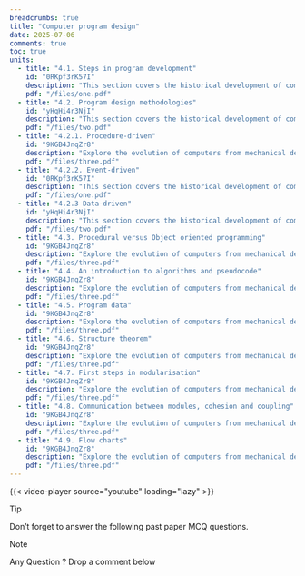 ```yaml
---
breadcrumbs: true
title: "Computer program design"
date: 2025-07-06
comments: true
toc: true
units:
  - title: "4.1. Steps in program development"
    id: "0RKpf3rK57I"
    description: "This section covers the historical development of computing systems."
    pdf: "/files/one.pdf"
  - title: "4.2. Program design methodologies"
    id: "yHqHi4r3NjI"
    description: "This section covers the historical development of computing technology."
    pdf: "/files/two.pdf"
  - title: "4.2.1. Procedure-driven"
    id: "9KGB4JnqZr8"
    description: "Explore the evolution of computers from mechanical devices to modern systems."
    pdf: "/files/three.pdf"
  - title: "4.2.2. Event-driven"
    id: "0RKpf3rK57I"
    description: "This section covers the historical development of computing systems."
    pdf: "/files/one.pdf"
  - title: "4.2.3 Data-driven"
    id: "yHqHi4r3NjI"
    description: "This section covers the historical development of computing technology."
    pdf: "/files/two.pdf"
  - title: "4.3. Procedural versus Object oriented programming"
    id: "9KGB4JnqZr8"
    description: "Explore the evolution of computers from mechanical devices to modern systems."
    pdf: "/files/three.pdf"
  - title: "4.4. An introduction to algorithms and pseudocode"
    id: "9KGB4JnqZr8"
    description: "Explore the evolution of computers from mechanical devices to modern systems."
    pdf: "/files/three.pdf"    
  - title: "4.5. Program data"
    id: "9KGB4JnqZr8"
    description: "Explore the evolution of computers from mechanical devices to modern systems."
    pdf: "/files/three.pdf"    
  - title: "4.6. Structure theorem"
    id: "9KGB4JnqZr8"
    description: "Explore the evolution of computers from mechanical devices to modern systems."
    pdf: "/files/three.pdf"    
  - title: "4.7. First steps in modularisation"
    id: "9KGB4JnqZr8"
    description: "Explore the evolution of computers from mechanical devices to modern systems."
    pdf: "/files/three.pdf"                                       
  - title: "4.8. Communication between modules, cohesion and coupling"
    id: "9KGB4JnqZr8"
    description: "Explore the evolution of computers from mechanical devices to modern systems."
    pdf: "/files/three.pdf"   
  - title: "4.9. Flow charts"
    id: "9KGB4JnqZr8"
    description: "Explore the evolution of computers from mechanical devices to modern systems."
    pdf: "/files/three.pdf"   
---
```


{{< video-player source="youtube" loading="lazy" >}}

> [!TIP]
> Don’t forget to answer the following past paper MCQ questions.
 


> [!NOTE]
> Any Question ? Drop a comment below 


